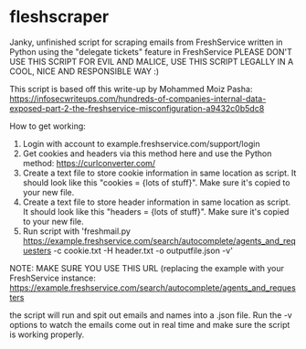 

# fleshscraper
Janky, unfinished script for scraping emails from FreshService written in Python using the "delegate tickets" feature in FreshService
PLEASE DON'T USE THIS SCRIPT FOR EVIL AND MALICE, USE THIS SCRIPT LEGALLY IN A COOL, NICE AND RESPONSIBLE WAY :) 

This script is based off this write-up by Mohammed Moiz Pasha: https://infosecwriteups.com/hundreds-of-companies-internal-data-exposed-part-2-the-freshservice-misconfiguration-a9432c0b5dc8

How to get working: 

1. Login with account to example.freshservice.com/support/login
2. Get cookies and headers via this method here and use the Python method: https://curlconverter.com/ 
3. Create a text file to store cookie information in same location as script. It should look like this "cookies = {lots of stuff}". Make sure it's copied to your new file.
4. Create a text file to store header information in same location as script. It should look like this "headers = {lots of stuff}". Make sure it's copied to your new file.
5. Run script with 'freshmail.py https://example.freshservice.com/search/autocomplete/agents_and_requesters -c cookie.txt -H header.txt -o outputfile.json -v'

NOTE: MAKE SURE YOU USE THIS URL (replacing the example with your FreshService instance: https://example.freshservice.com/search/autocomplete/agents_and_requesters

the script will run and spit out emails and names into a .json file. Run the -v options to watch the emails come out in real time and make sure the script is working properly. 
